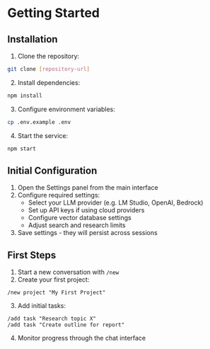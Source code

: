 # Getting Started

## Installation
1. Clone the repository:
```bash
git clone [repository-url]
```

2. Install dependencies:
```bash
npm install
```

3. Configure environment variables:
```bash
cp .env.example .env
```

4. Start the service:
```bash
npm start
```

## Initial Configuration
1. Open the Settings panel from the main interface
2. Configure required settings:
   - Select your LLM provider (e.g. LM Studio, OpenAI, Bedrock)
   - Set up API keys if using cloud providers
   - Configure vector database settings
   - Adjust search and research limits
3. Save settings - they will persist across sessions

## First Steps
1. Start a new conversation with `/new`
2. Create your first project:
```chat
/new project "My First Project"
```
3. Add initial tasks:
```chat
/add task "Research topic X"
/add task "Create outline for report"
```
4. Monitor progress through the chat interface
